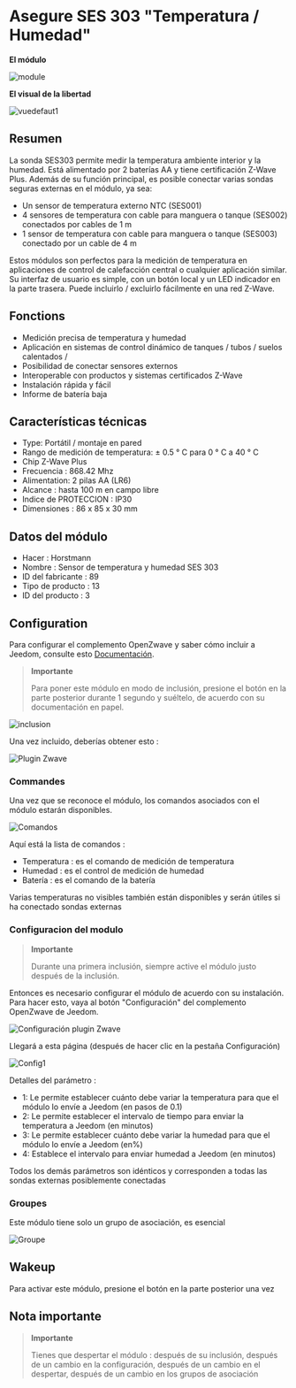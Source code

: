 # Asegure SES 303 "Temperatura / Humedad"

**El módulo**

![module](images/secure.ses303/module.jpg)

**El visual de la libertad**

![vuedefaut1](images/secure.ses303/vuedefaut1.jpg)

## Resumen

La sonda SES303 permite medir la temperatura ambiente interior y la humedad. Está alimentado por 2 baterías AA y tiene certificación Z-Wave Plus. Además de su función principal, es posible conectar varias sondas seguras externas en el módulo, ya sea:

-   Un sensor de temperatura externo NTC (SES001)
-   4 sensores de temperatura con cable para manguera o tanque (SES002) conectados por cables de 1 m
-   1 sensor de temperatura con cable para manguera o tanque (SES003) conectado por un cable de 4 m

Estos módulos son perfectos para la medición de temperatura en aplicaciones de control de calefacción central o cualquier aplicación similar. Su interfaz de usuario es simple, con un botón local y un LED indicador en la parte trasera. Puede incluirlo / excluirlo fácilmente en una red Z-Wave.

## Fonctions

-   Medición precisa de temperatura y humedad
-   Aplicación en sistemas de control dinámico de tanques / tubos / suelos calentados /
-   Posibilidad de conectar sensores externos
-   Interoperable con productos y sistemas certificados Z-Wave
-   Instalación rápida y fácil
-   Informe de batería baja

## Características técnicas

-   Type: Portátil / montaje en pared
-   Rango de medición de temperatura: ± 0.5 ° C para 0 ° C a 40 ° C
-   Chip Z-Wave Plus
-   Frecuencia : 868.42 Mhz
-   Alimentation: 2 pilas AA (LR6)
-   Alcance : hasta 100 m en campo libre
-   Indice de PROTECCION : IP30
-   Dimensiones : 86 x 85 x 30 mm

## Datos del módulo

-   Hacer : Horstmann
-   Nombre : Sensor de temperatura y humedad SES 303
-   ID del fabricante : 89
-   Tipo de producto : 13
-   ID del producto : 3

## Configuration

Para configurar el complemento OpenZwave y saber cómo incluir a Jeedom, consulte esto [Documentación](https://doc.jeedom.com/es_ES/plugins/automation%20protocol/openzwave/).

> **Importante**
>
> Para poner este módulo en modo de inclusión, presione el botón en la parte posterior durante 1 segundo y suéltelo, de acuerdo con su documentación en papel.

![inclusion](images/secure.ses303/inclusion.jpg)

Una vez incluido, deberías obtener esto :

![Plugin Zwave](images/secure.ses303/information.jpg)

### Commandes

Una vez que se reconoce el módulo, los comandos asociados con el módulo estarán disponibles.

![Comandos](images/secure.ses303/commandes.jpg)

Aquí está la lista de comandos :

-   Temperatura : es el comando de medición de temperatura
-   Humedad : es el control de medición de humedad
-   Batería : es el comando de la batería

Varias temperaturas no visibles también están disponibles y serán útiles si ha conectado sondas externas

### Configuracion del modulo

> **Importante**
>
> Durante una primera inclusión, siempre active el módulo justo después de la inclusión.

Entonces es necesario configurar el módulo de acuerdo con su instalación. Para hacer esto, vaya al botón "Configuración" del complemento OpenZwave de Jeedom.

![Configuración plugin Zwave](images/plugin/bouton_configuration.jpg)

Llegará a esta página (después de hacer clic en la pestaña Configuración)

![Config1](images/secure.ses303/config1.jpg)

Detalles del parámetro :

-   1: Le permite establecer cuánto debe variar la temperatura para que el módulo lo envíe a Jeedom (en pasos de 0.1)
-   2: Le permite establecer el intervalo de tiempo para enviar la temperatura a Jeedom (en minutos)
-   3: Le permite establecer cuánto debe variar la humedad para que el módulo lo envíe a Jeedom (en%)
-   4: Establece el intervalo para enviar humedad a Jeedom (en minutos)

Todos los demás parámetros son idénticos y corresponden a todas las sondas externas posiblemente conectadas

### Groupes

Este módulo tiene solo un grupo de asociación, es esencial

![Groupe](images/secure.ses303/groupe.jpg)

## Wakeup

Para activar este módulo, presione el botón en la parte posterior una vez

Nota importante
---------------

> **Importante**
>
> Tienes que despertar el módulo : después de su inclusión, después de un cambio en la configuración, después de un cambio en el despertar, después de un cambio en los grupos de asociación
